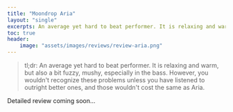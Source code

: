 ```yaml
---
title: "Moondrop Aria"
layout: "single"
excerpts: An average yet hard to beat performer. It is relaxing and warm, but also a bit fuzzy, mushy, especially in the bass.
toc: true
header:
    image: "assets/images/reviews/review-aria.png"
---
```


> tl;dr: An average yet hard to beat performer. It is relaxing and warm, but also a bit fuzzy, mushy, especially in the bass. However, you wouldn't recognize these problems unless you have listened to outright better ones, and those wouldn't cost the same as Aria. 

Detailed review coming soon...